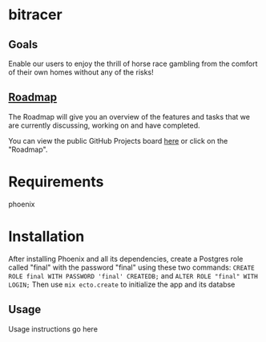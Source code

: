 # bitracer

## Goals
Enable our users to enjoy the thrill of horse race gambling from the comfort of their own homes without any of the risks!

## [Roadmap](https://github.com/greatlakesracing/bitracer/projects/1)
The Roadmap will give you an overview of the features and tasks that we are currently discussing, working on and have completed.

You can view the public GitHub Projects board [here](https://github.com/greatlakesracing/bitracer/projects/1) or click on the "Roadmap".

# Requirements
  phoenix
# Installation
  After installing Phoenix and all its dependencies, create a Postgres role called "final" with the password "final" using these two commands:
  `CREATE ROLE final WITH PASSWORD 'final' CREATEDB;`
  and `ALTER ROLE "final" WITH LOGIN;`
  Then use `mix ecto.create` to initialize the app and its databse
## Usage
  Usage instructions go here